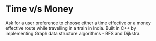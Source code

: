 # Time v/s Money
Ask for a user preference to choose either a time effective or a money effective route 
while travelling in a train in India. Built in C++ by implementing Graph data structure 
algorithms - BFS and Dijkstra.
